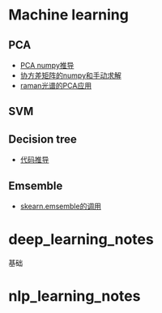 # Machine learning

## PCA
  * [PCA numpy推导](https://github.com/xiao7462/machine_learning_notes/blob/master/PCA/PCA.ipynb)
  * [协方差矩阵的numpy和手动求解]()
  * [raman光谱的PCA应用](https://github.com/xiao7462/Bioinformatics/blob/master/raman_spectrum/PCA.md)
## SVM
## Decision tree
  * [代码推导](https://github.com/xiao7462/machine_learning_notes/blob/master/decision%20tree/decision%20tree.ipynb)

## Emsemble
 * [skearn.emsemble的调用](https://github.com/xiao7462/machine_learning_notes/blob/master/emsemble/ensemble.ipynb)


# deep_learning_notes
  基础

# nlp_learning_notes



